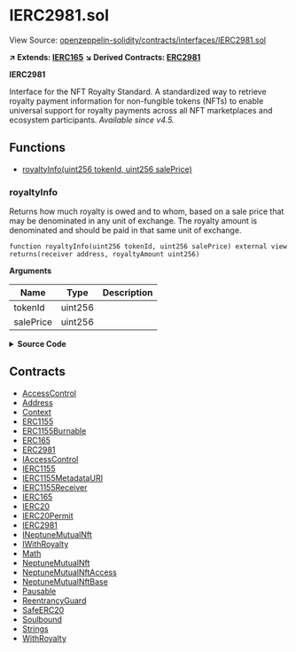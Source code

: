 # IERC2981.sol

View Source: [openzeppelin-solidity/contracts/interfaces/IERC2981.sol](../openzeppelin-solidity/contracts/interfaces/IERC2981.sol)

**↗ Extends: [IERC165](IERC165.md)**
**↘ Derived Contracts: [ERC2981](ERC2981.md)**

**IERC2981**

Interface for the NFT Royalty Standard.
 A standardized way to retrieve royalty payment information for non-fungible tokens (NFTs) to enable universal
 support for royalty payments across all NFT marketplaces and ecosystem participants.
 _Available since v4.5._

## Functions

- [royaltyInfo(uint256 tokenId, uint256 salePrice)](#royaltyinfo)

### royaltyInfo

Returns how much royalty is owed and to whom, based on a sale price that may be denominated in any unit of
 exchange. The royalty amount is denominated and should be paid in that same unit of exchange.

```solidity
function royaltyInfo(uint256 tokenId, uint256 salePrice) external view
returns(receiver address, royaltyAmount uint256)
```

**Arguments**

| Name        | Type           | Description  |
| ------------- |------------- | -----|
| tokenId | uint256 |  | 
| salePrice | uint256 |  | 

<details>
	<summary><strong>Source Code</strong></summary>

```javascript
function royaltyInfo(uint256 tokenId, uint256 salePrice)
        external
        view
        returns (address receiver, uint256 royaltyAmount);
```
</details>

## Contracts

* [AccessControl](AccessControl.md)
* [Address](Address.md)
* [Context](Context.md)
* [ERC1155](ERC1155.md)
* [ERC1155Burnable](ERC1155Burnable.md)
* [ERC165](ERC165.md)
* [ERC2981](ERC2981.md)
* [IAccessControl](IAccessControl.md)
* [IERC1155](IERC1155.md)
* [IERC1155MetadataURI](IERC1155MetadataURI.md)
* [IERC1155Receiver](IERC1155Receiver.md)
* [IERC165](IERC165.md)
* [IERC20](IERC20.md)
* [IERC20Permit](IERC20Permit.md)
* [IERC2981](IERC2981.md)
* [INeptuneMutualNft](INeptuneMutualNft.md)
* [IWithRoyalty](IWithRoyalty.md)
* [Math](Math.md)
* [NeptuneMutualNft](NeptuneMutualNft.md)
* [NeptuneMutualNftAccess](NeptuneMutualNftAccess.md)
* [NeptuneMutualNftBase](NeptuneMutualNftBase.md)
* [Pausable](Pausable.md)
* [ReentrancyGuard](ReentrancyGuard.md)
* [SafeERC20](SafeERC20.md)
* [Soulbound](Soulbound.md)
* [Strings](Strings.md)
* [WithRoyalty](WithRoyalty.md)
